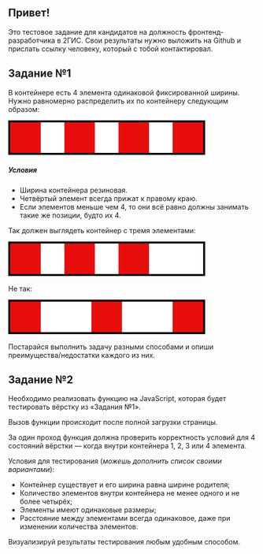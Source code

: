 ## Привет!
Это тестовое задание для кандидатов на должность фронтенд-разработчика в 2ГИС. Свои результаты нужно выложить на Github и прислать ссылку человеку, который с тобой контактировал.

## Задание №1
В контейнере есть 4 элемента одинаковой фиксированной ширины. Нужно равномерно распределить их по контейнеру следующим образом:

![](/bars4.png?raw=true)

##### Условия
- Ширина контейнера резиновая.
- Четвёртый элемент всегда прижат к правому краю.
- Если элементов меньше чем 4, то они всё равно должны занимать такие же позиции, будто их 4.

Так должен выглядеть контейнер с тремя элементами:

![](/bars3.png?raw=true)

Не так:

![](/bars_incorrect.png?raw=true)

Постарайся выполнить задачу разными способами и опиши преимущества/недостатки каждого из них.

## Задание №2
Необходимо реализовать функцию на JavaScript, которая будет тестировать вёрстку из «Задания №1».

Вызов функции происходит после полной загрузки страницы.

За один проход функция должна проверить корректность условий для 4 состояний вёрстки — когда внутри контейнера 1, 2, 3 или 4 элемента.

Условия для тестирования (*можешь дополнить список своими вариантами*):
- Контейнер существует и его ширина равна ширине родителя;
- Количество элементов внутри контейнера не менее одного и не более четырёх;
- Элементы имеют одинаковые размеры;
- Расстояние между элементами всегда одинаковое, даже при изменении количества элементов.

Визуализируй результаты тестирования любым удобным способом.
